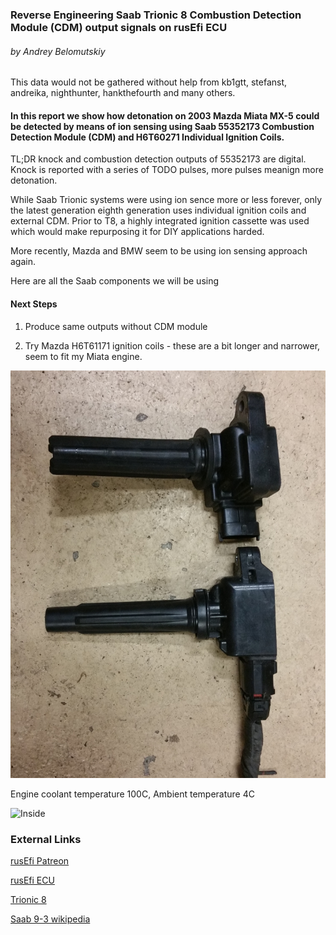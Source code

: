 ### Reverse Engineering Saab Trionic 8 Combustion Detection Module (CDM) output signals on rusEfi ECU

###### by Andrey Belomutskiy

This data would not be gathered without help from kb1gtt, stefanst, andreika, nighthunter, hankthefourth and many others.

#### In this report we show how detonation on 2003 Mazda Miata MX-5 could be detected by means of ion sensing using Saab 55352173 Combustion Detection Module (CDM) and H6T60271 Individual Ignition Coils.

TL;DR knock and combustion detection outputs of 55352173 are digital. Knock is reported with a series of TODO pulses, more pulses
meanign more detonation. 


While Saab Trionic systems were using ion sence more or less forever, only the latest generation eighth generation
uses individual ignition coils and external CDM. Prior to T8, a highly integrated ignition cassette was used which would
make repurposing it for DIY applications harded.    

More recently, Mazda and BMW seem to be using ion sensing approach again.

Here are all the Saab components we will be using


#### Next Steps

1) Produce same outputs without CDM module

2) Try Mazda H6T61171 ignition coils - these are a bit longer and narrower, seem to fit my Miata engine.

![Coils](H6T60271_and_H6T61171.jpg)

Engine coolant temperature 100C, Ambient temperature 4C


![Inside](Ionization_Detection_Module_55352173.png)

### External Links

[rusEfi Patreon](https://www.patreon.com/rusefi)

[rusEfi ECU](https://www.rusefi.com/)

[Trionic 8](https://en.wikipedia.org/wiki/Trionic_8)

[Saab 9-3 wikipedia](https://en.wikipedia.org/wiki/Saab_9-3#Second_generation_(2003%E2%80%932014)) 